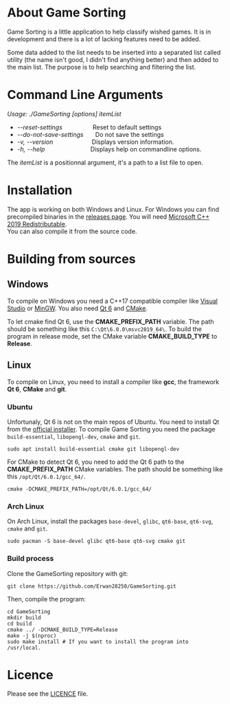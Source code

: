 ﻿# About Game Sorting

Game Sorting is a little application to help classify wished games. It is in development and there is a lot of lacking features need to be added.

Some data added to the list needs to be inserted into a separated list called utility (the name isn't good, I didn't find anything better) and then added to the main list. The purpose is to help searching and filtering the list.

# Command Line Arguments

*Usage: ./GameSorting [options] itemList*

- *--reset-settings* &nbsp;&nbsp;&nbsp;&nbsp;&nbsp;&nbsp;&nbsp;&nbsp;&nbsp;&nbsp;&nbsp;&nbsp;&nbsp;&nbsp;&nbsp;&nbsp;&nbsp;Reset to default settings
- *--do-not-save-settings* &nbsp;&nbsp;&nbsp;&nbsp;&nbsp;&nbsp;Do not save the settings
- *-v, --version* &nbsp;&nbsp;&nbsp;&nbsp;&nbsp;&nbsp;&nbsp;&nbsp;&nbsp;&nbsp;&nbsp;&nbsp;&nbsp;&nbsp;&nbsp;&nbsp;&nbsp;&nbsp;&nbsp;&nbsp;&nbsp;&nbsp;Displays version information.
- *-h, --help* &nbsp;&nbsp;&nbsp;&nbsp;&nbsp;&nbsp;&nbsp;&nbsp;&nbsp;&nbsp;&nbsp;&nbsp;&nbsp;&nbsp;&nbsp;&nbsp;&nbsp;&nbsp;&nbsp;&nbsp;&nbsp;&nbsp;&nbsp;&nbsp;&nbsp;&nbsp;Displays help on commandline options.

The *itemList* is a positionnal argument, it's a path to a list file to open.

# Installation

The app is working on both Windows and Linux. For Windows you can find precompiled binaries in the [releases page](https://github.com/Erwan28250/GameSorting/releases/). You will need [Microsoft C++ 2019 Redistributable](https://support.microsoft.com/en-us/topic/the-latest-supported-visual-c-downloads-2647da03-1eea-4433-9aff-95f26a218cc0).  
You can also compile it from the source code.

# Building from sources

## Windows

To compile on Windows you need a C++17 compatible compiler like [Visual Studio](https://visualstudio.microsoft.com/fr/) or [MinGW](http://mingw-w64.org/doku.php). You also need [Qt 6](https://www.qt.io/) and [CMake](https://cmake.org/).

To let cmake find Qt 6, use the **CMAKE_PREFIX_PATH** variable. The path should be something like this `C:\Qt\6.0.0\msvc2019_64\`. To build the program in release mode, set the CMake variable **CMAKE_BUILD_TYPE** to **Release**.

## Linux

To compile on Linux, you need to install a compiler like **gcc**, the framework **Qt 6**, **CMake** and **git**.

### Ubuntu

Unfortunaly, Qt 6 is not on the main repos of Ubuntu. You need to install Qt from the [official installer](https://www.qt.io/). To compile Game Sorting you need the package `build-essential`, `libopengl-dev`, `cmake` and `git`.

```
sudo apt install build-essential cmake git libopengl-dev
```

For CMake to detect Qt 6, you need to add the Qt 6 path to the **CMAKE_PREFIX_PATH** CMake variables. The path should be something like this `/opt/Qt/6.0.1/gcc_64/`.

```
cmake -DCMAKE_PREFIX_PATH=/opt/Qt/6.0.1/gcc_64/
```

### Arch Linux

On Arch Linux, install the packages `base-devel`, `glibc`, `qt6-base`, `qt6-svg`, `cmake` and `git`.

```
sudo pacman -S base-devel glibc qt6-base qt6-svg cmake git
```

### Build process

Clone the GameSorting repository with git:

```
git clone https://github.com/Erwan28250/GameSorting.git
```

Then, compile the program:

```
cd GameSorting
mkdir build
cd build
cmake ../ -DCMAKE_BUILD_TYPE=Release
make -j $(nproc)
sudo make install # If you want to install the program into /usr/local.
```

# Licence

Please see the [LICENCE](https://github.com/Erwan28250/GameSorting/blob/development/LICENCE) file.
